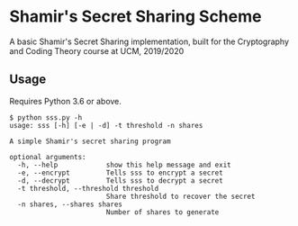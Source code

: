 # Shamir's Secret Sharing Scheme

A basic Shamir's Secret Sharing implementation, built for the Cryptography and Coding Theory course at UCM, 2019/2020

## Usage

Requires Python 3.6 or above.

```
$ python sss.py -h
usage: sss [-h] [-e | -d] -t threshold -n shares

A simple Shamir's secret sharing program

optional arguments:
  -h, --help            show this help message and exit
  -e, --encrypt         Tells sss to encrypt a secret
  -d, --decrypt         Tells sss to decrypt a secret
  -t threshold, --threshold threshold
                        Share threshold to recover the secret
  -n shares, --shares shares
                        Number of shares to generate
```
